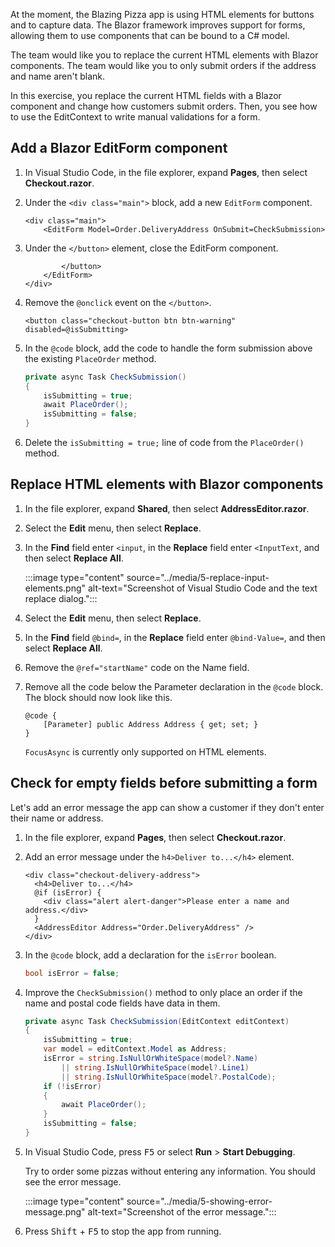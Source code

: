 At the moment, the Blazing Pizza app is using HTML elements for buttons and to capture data. The Blazor framework improves support for forms, allowing them to use components that can be bound to a C# model.

The team would like you to replace the current HTML elements with Blazor components. The team would like you to only submit orders if the address and name aren't blank.

In this exercise, you replace the current HTML fields with a Blazor component and change how customers submit orders. Then, you see how to use the EditContext to write manual validations for a form.

## Add a Blazor EditForm component

1. In Visual Studio Code, in the file explorer, expand **Pages**, then select **Checkout.razor**.
1. Under the `<div class="main">` block, add a new `EditForm` component.

    ```razor
    <div class="main">
        <EditForm Model=Order.DeliveryAddress OnSubmit=CheckSubmission>
    ```

1. Under the `</button>` element, close the EditForm component.

    ```razor
            </button>
        </EditForm>
    </div>
    ```

1. Remove the `@onclick` event on the `</button>`.

    ```razor
    <button class="checkout-button btn btn-warning" disabled=@isSubmitting>
    ```

1. In the `@code` block, add the code to handle the form submission above the existing `PlaceOrder` method.

    ```csharp
    private async Task CheckSubmission()
    {
        isSubmitting = true;
        await PlaceOrder();
        isSubmitting = false;
    }
    ```

1. Delete the `isSubmitting = true;` line of code from the `PlaceOrder()` method.

## Replace HTML elements with Blazor components

1. In the file explorer, expand **Shared**, then select **AddressEditor.razor**.

1. Select the **Edit** menu, then select **Replace**.
1. In the **Find** field enter `<input`, in the **Replace** field enter `<InputText`, and then select **Replace All**.

    :::image type="content" source="../media/5-replace-input-elements.png" alt-text="Screenshot of Visual Studio Code and the text replace dialog.":::

1. Select the **Edit** menu, then select **Replace**.
1. In the **Find** field `@bind=`, in the **Replace** field enter `@bind-Value=`, and then select **Replace All**.
1. Remove the `@ref="startName"` code on the Name field.
1. Remove all the code below the Parameter declaration in the `@code` block. The block should now look like this.

    ```razor
    @code {
        [Parameter] public Address Address { get; set; }
    }
    ```

    `FocusAsync` is currently only supported on HTML elements.

## Check for empty fields before submitting a form

Let's add an error message the app can show a customer if they don't enter their name or address.

1. In the file explorer, expand **Pages**, then select **Checkout.razor**.
1. Add an error message under the `h4>Deliver to...</h4>` element.

    ```razor
    <div class="checkout-delivery-address">
      <h4>Deliver to...</h4>
      @if (isError) {
        <div class="alert alert-danger">Please enter a name and address.</div>
      }
      <AddressEditor Address="Order.DeliveryAddress" />
    </div>
    ```

1. In the `@code` block, add a declaration for the `isError` boolean.

    ```csharp
    bool isError = false;
    ```

1. Improve the `CheckSubmission()` method to only place an order if the name and postal code fields have data in them.

    ```csharp
    private async Task CheckSubmission(EditContext editContext)
    {
        isSubmitting = true;
        var model = editContext.Model as Address;
        isError = string.IsNullOrWhiteSpace(model?.Name)
            || string.IsNullOrWhiteSpace(model?.Line1)
            || string.IsNullOrWhiteSpace(model?.PostalCode);
        if (!isError)
        {
            await PlaceOrder();
        }
        isSubmitting = false;
    }
    ```

1. In Visual Studio Code, press <kbd>F5</kbd> or select **Run** > **Start Debugging**.

    Try to order some pizzas without entering any information. You should see the error message.

    :::image type="content" source="../media/5-showing-error-message.png" alt-text="Screenshot of the error message.":::

1. Press <kbd>Shift</kbd> + <kbd>F5</kbd> to stop the app from running.
